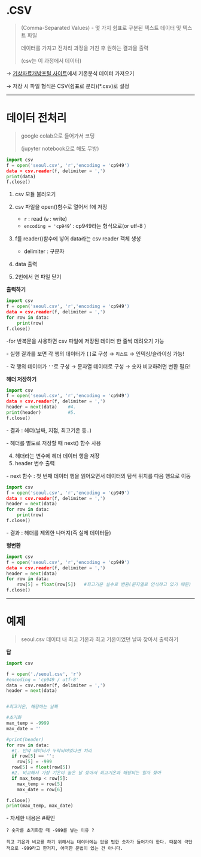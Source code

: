# .CSV

> (Comma-Separated Values) - 몇 가지 쉼표로 구분된 텍스트 데이터 및 텍스트 파일
>
> 데이터를 가지고 전처리 과정을 거친 후 원하는 결과물 출력
>
> (csv는 이 과정에서 데이터)



→ [기상자료개방포털 사이트](https://data.kma.go.kr/cmmn/main.do)에서 기온분석 데이터 가져오기

→ 저장 시 파일 형식은 CSV(쉼표로 분리)(*.csv)로 설정



---

# 데이터 전처리

> google colab으로 들어가서 코딩
>
> (jupyter notebook으로 해도 무방)



```python
import csv
f = open('seoul.csv', 'r','encoding = 'cp949')
data = csv.reader(f, delimiter = ',')
print(data)
f.close()
```



1. csv 모듈 불러오기
2. csv 파일을 open()함수로 열어서 f에 저장
   - `r` : read (`w` : write)
   - `encoding = 'cp949`' : cp949라는 형식으로(or utf-8 )

3. f를 reader()함수에 넣어 data라는 csv reader 객체 생성
   - delimiter : 구분자

4. data 출력
5. 2번에서 연 파일 닫기



**출력하기**

```python
import csv
f = open('seoul.csv', 'r','encoding = 'cp949')
data = csv.reader(f, delimiter = ',')
for row in data:
	print(row)
f.close()
```

\-for 반복문을 사용하면 csv 파일에 저장된 데이터 한 줄씩 데려오기 가능

\- 실행 결과를 보면 각 행의 데이터가 `[]`로 구성 → `리스트` → 인덱싱/슬라이싱 가능!

\- 각 행의 데이터가 `''`로 구성 → 문자열 데이터로 구성 → 숫자 비교하려면 변환 필요!



**헤더 저장하기**

```python
import csv
f = open('seoul.csv', 'r','encoding = 'cp949')
data = csv.reader(f, delimiter = ',')
header = next(data)    #4.
print(header) 		   #5.	
f.close()
```

\- 결과 : 헤더(날짜, 지점, 최고기온 등..)

\- 헤더를 별도로 저장할 때 next() 함수 사용

4. 헤더라는 변수에 헤더 데이터 행을 저장
5. header 변수 출력

\- next 함수 : 첫 번째 데이터 행을 읽어오면서 데이터의 탐색 위치를 다음 행으로 이동

```python
import csv
f = open('seoul.csv', 'r','encoding = 'cp949')
data = csv.reader(f, delimiter = ',')
header = next(data)   
for row in data:
	print(row)
f.close()
```

\- 결과 : 헤더를 제외한 나머지(즉 실제 데이터들)



**형변환**

```python
import csv
f = open('seoul.csv', 'r','encoding = 'cp949')
data = csv.reader(f, delimiter = ',')
header = next(data)   
for row in data:
	row[5] = float(row[5])   #최고기온 실수로 변환(문자열로 인식하고 있기 때문)
f.close()
```



---

# 예제

> seoul.csv 데이터 내 최고 기온과 최고 기온이었던 날짜 찾아서 출력하기



**답**

```python
import csv

f = open('./seoul.csv', 'r')
#encoding = 'cp949 / utf-8'
data = csv.reader(f, delimiter = ',')
header = next(data)


#최고기온, 해당하는 날짜

#초기화
max_temp = -9999 
max_date = ''

#print(header)
for row in data:
  #1. 만약 데이터가 누락되어있다면 처리
  if row[5] == '':
    row[5] = -999
  row[5] = float(row[5])
  #2. 비교해서 가장 기온이 높은 날 찾아서 최고기온과 해당되는 일자 찾아
  if max_temp < row[5]:
    max_temp = row[5]
    max_date = row[6]

f.close()
print(max_temp, max_date)
```

\- 자세한 내용은 #확인

```
? 숫자를 초기화할 때 -999를 넣는 이유 ?

최고 기온과 비교를 하기 위해서는 데이터에는 없을 법한 숫자가 들어가야 한다. 때문에 극단적으로 -999라고 한거지, 어떠한 문법이 있는 건 아니다.
```



